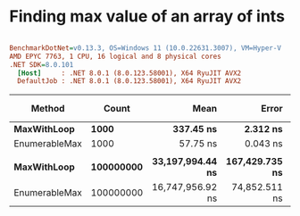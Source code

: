 # Finding max value of an array of ints



``` ini

BenchmarkDotNet=v0.13.3, OS=Windows 11 (10.0.22631.3007), VM=Hyper-V
AMD EPYC 7763, 1 CPU, 16 logical and 8 physical cores
.NET SDK=8.0.101
  [Host]     : .NET 8.0.1 (8.0.123.58001), X64 RyuJIT AVX2
  DefaultJob : .NET 8.0.1 (8.0.123.58001), X64 RyuJIT AVX2


```
|        Method |     Count |             Mean |          Error |         StdDev | Ratio | Allocated | Alloc Ratio |
|-------------- |---------- |-----------------:|---------------:|---------------:|------:|----------:|------------:|
|   **MaxWithLoop** |      **1000** |        **337.45 ns** |       **2.312 ns** |       **2.163 ns** |  **1.00** |         **-** |          **NA** |
| EnumerableMax |      1000 |         57.75 ns |       0.043 ns |       0.040 ns |  0.17 |         - |          NA |
|               |           |                  |                |                |       |           |             |
|   **MaxWithLoop** | **100000000** | **33,197,994.44 ns** | **167,429.735 ns** | **156,613.878 ns** |  **1.00** |         **-** |          **NA** |
| EnumerableMax | 100000000 | 16,747,956.92 ns |  74,852.511 ns |  66,354.801 ns |  0.50 |         - |          NA |
